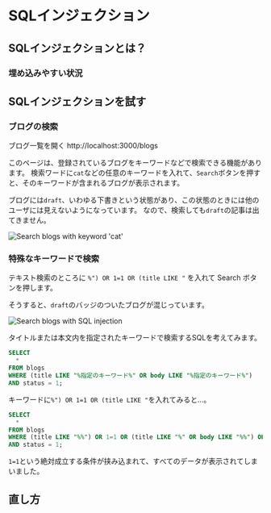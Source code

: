 # SQLインジェクション

## SQLインジェクションとは？

### 埋め込みやすい状況

## SQLインジェクションを試す

### ブログの検索

ブログ一覧を開く
http://localhost:3000/blogs

このページは、登録されているブログをキーワードなどで検索できる機能があります。
検索ワードに`cat`などの任意のキーワードを入れて、`Search`ボタンを押すと、そのキーワードが含まれるブログが表示されます。

ブログには`draft`、いわゆる下書きという状態があり、この状態のときには他のユーザには見えないようになっています。
なので、検索しても`draft`の記事は出てきません。

![Search blogs with keyword 'cat'](https://cdn-ak.f.st-hatena.com/images/fotolife/k/ken1flan/20190120/20190120201052.png)

### 特殊なキーワードで検索

テキスト検索のところに `%") OR 1=1 OR (title LIKE "` を入れて Search ボタンを押します。

そうすると、`draft`のバッジのついたブログが混じっています。

![Search blogs with SQL injection](https://cdn-ak.f.st-hatena.com/images/fotolife/k/ken1flan/20190120/20190120201524.png)

タイトルまたは本文内を指定されたキーワードで検索するSQLを考えてみます。

```sql
SELECT
  *
FROM blogs
WHERE (title LIKE "%指定のキーワード%" OR body LIKE "%指定のキーワード%")
AND status = 1;
```

キーワードに`%") OR 1=1 OR (title LIKE "`を入れてみると…。

```sql
SELECT
  *
FROM blogs
WHERE (title LIKE "%%") OR 1=1 OR (title LIKE "%" OR body LIKE "%%") OR 1=1 OR (title LIKE "%")
AND status = 1;
```

`1=1`という絶対成立する条件が挟み込まれて、すべてのデータが表示されてしまいました。

## 直し方

